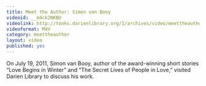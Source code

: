 ```yaml
---
title: Meet the Author: Simon von Booy
videoid: __m4ck2NKBU
videolink: http://tonks.darienlibrary.org/1/archives/video/meettheauthor/20110719_simon_von_booy.m4v
videoformat: M4V
category: meettheauthor
layout: video
published: yes
---
```


On July 19, 2011, Simon van Booy, author of the award-winning short stories “Love Begins in Winter” and “The Secret Lives of People in Love,” visited Darien Library to discuss his work.
